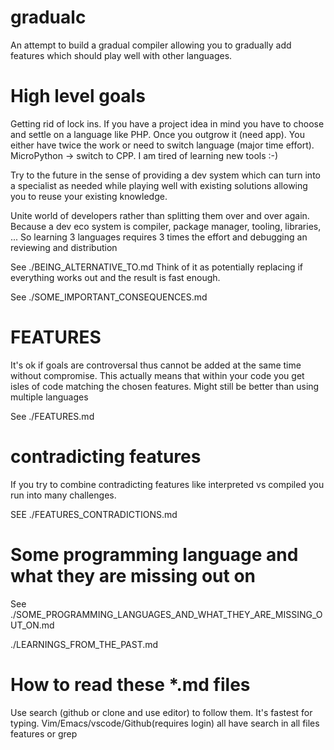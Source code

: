 # gradualc
An attempt to build a gradual compiler allowing you to gradually add features
which should play well with other languages.

# High level goals

Getting rid of lock ins. If you have a project idea in mind you have to choose
and settle on a language like PHP. Once you outgrow it (need app). You either
have twice the work or need to switch language (major time effort).
MicroPython -> switch to CPP.
I am tired of learning new tools :-)

Try to the future in the sense of providing a dev system which can turn into a
specialist as needed while playing well with existing solutions allowing you to
reuse your existing knowledge.

Unite world of developers rather than splitting them over and over again.
Because a dev eco system is compiler, package manager, tooling, libraries, ...
So learning 3 languages requires 3 times the effort and debugging an reviewing
and distribution

See ./BEING_ALTERNATIVE_TO.md 
Think of it as potentially replacing if everything works out and the result is fast enough.

See ./SOME_IMPORTANT_CONSEQUENCES.md

# FEATURES
It's ok if goals are controversal thus cannot be added at the same time without compromise.
This actually means that within your code you get isles of code matching the
chosen features. Might still be better than using multiple languages

See ./FEATURES.md

# contradicting features
If you try to combine contradicting features like interpreted vs compiled you
run into many challenges.

SEE ./FEATURES_CONTRADICTIONS.md

# Some programming language and what they are missing out on
See ./SOME_PROGRAMMING_LANGUAGES_AND_WHAT_THEY_ARE_MISSING_OUT_ON.md

./LEARNINGS_FROM_THE_PAST.md

# How to read these *.md files
Use search (github or clone and use editor) to follow them. It's fastest for typing.
Vim/Emacs/vscode/Github(requires login) all have search in all files features or grep
